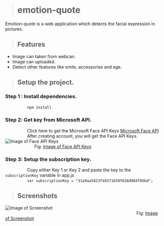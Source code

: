 > # emotion-quote

Emotion-quote is a web application which detects the facial expression in pictures.

> ## Features
* Image can taken from webcan.
* Image can uploaded.
* Detect other features like smile, accessories and age.

> ## Setup the project.  
### Step 1 : Install dependencies.
&nbsp; &nbsp; &nbsp; &nbsp; &nbsp; &nbsp; &nbsp; &nbsp; &nbsp; ```npm install ```  

### Step 2: Get key from Microsoft API.
&nbsp; &nbsp; &nbsp; &nbsp; &nbsp; &nbsp; &nbsp; &nbsp; &nbsp; Click here to get the Microsoft Face API Keys [Microsoft Face API](https://azure.microsoft.com/en-us/try/cognitive-services/?api=face-api)  
&nbsp; &nbsp; &nbsp; &nbsp; &nbsp; &nbsp; &nbsp; &nbsp; &nbsp; After creating account, you will get the Face API Keys.
![Image of Face API Keys](https://i.imgur.com/fHjAMxz.png)
&nbsp; &nbsp; &nbsp; &nbsp; &nbsp; &nbsp; &nbsp; &nbsp; &nbsp; &nbsp; &nbsp; &nbsp; &nbsp; &nbsp; &nbsp; &nbsp; &nbsp; &nbsp; &nbsp; &nbsp; &nbsp; &nbsp; &nbsp; &nbsp; &nbsp; &nbsp; &nbsp; &nbsp; &nbsp; &nbsp; &nbsp; &nbsp; &nbsp; &nbsp; &nbsp; &nbsp; &nbsp; &nbsp; &nbsp; &nbsp; &nbsp; &nbsp; &nbsp; &nbsp; &nbsp; &nbsp; &nbsp; &nbsp; &nbsp; &nbsp; &nbsp; &nbsp; &nbsp; &nbsp; Fig: [Image of Face API Keys](https://imgur.com/a/p3QGq3L)

### Step 3: Setup the subscription key.
&nbsp; &nbsp; &nbsp; &nbsp; &nbsp; &nbsp; &nbsp; &nbsp; &nbsp; Copy either Key 1 or Key 2 and paste the key to the ```subscriptionKey``` variable in app.js  
&nbsp; &nbsp; &nbsp; &nbsp; &nbsp; &nbsp; &nbsp; &nbsp; &nbsp; ```var subscriptionKey = "31a9aa5823fd4371b59f628d904f85bd";```

> ## Screenshots
![Image of Screenshot](https://i.imgur.com/wTF4oHC.png)  
&nbsp; &nbsp; &nbsp; &nbsp; &nbsp; &nbsp; &nbsp; &nbsp; &nbsp; &nbsp; &nbsp; &nbsp; &nbsp; &nbsp; &nbsp; &nbsp; &nbsp; &nbsp; &nbsp; &nbsp; &nbsp; &nbsp; &nbsp; &nbsp; &nbsp; &nbsp; &nbsp; &nbsp; &nbsp; &nbsp; &nbsp; &nbsp; &nbsp; &nbsp; &nbsp; &nbsp; &nbsp; &nbsp; &nbsp; &nbsp; &nbsp; &nbsp; &nbsp; &nbsp; &nbsp; &nbsp; &nbsp; &nbsp; &nbsp; &nbsp; &nbsp; &nbsp; &nbsp; &nbsp; Fig: [Image of Screenshot](https://imgur.com/a/EebYuLs)

